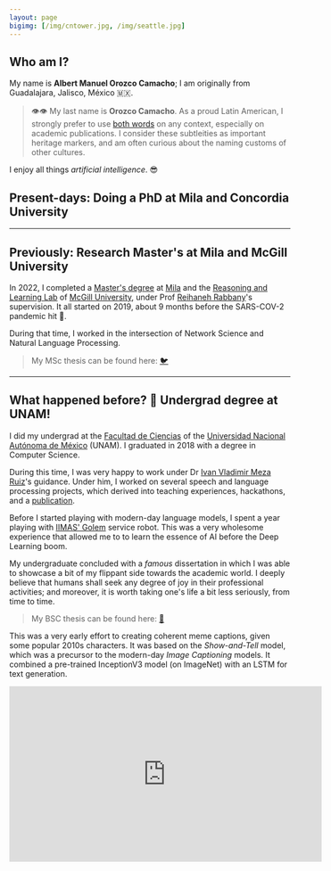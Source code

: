 ```yaml
---
layout: page
bigimg: [/img/cntower.jpg, /img/seattle.jpg]
---
```

## Who am I?

My name is **Albert Manuel Orozco Camacho**; I am originally from Guadalajara, Jalisco, México 🇲🇽.

> 👁️👁 ️My last name is **Orozco Camacho**. As a proud Latin American, I strongly prefer to use
[both words](https://en.wikipedia.org/wiki/Naming_customs_of_Hispanic_America) on any context, especially on 
academic publications. I consider these subtleities as important heritage markers,
and am often curious about the naming customs of other cultures.

I enjoy all things _artificial intelligence_. 😎

## Present-days: Doing a PhD at Mila and Concordia University

----------------

## Previously: Research Master's at Mila and McGill University

In 2022, I completed a <a href="https://i.redd.it/00jpphto36f31.jpg" target="blank_">Master's degree</a> at 
<a href="https://mila.quebec/en/" target="blank_">Mila</a> and the
<a href="http://rl.cs.mcgill.ca" target="blank_">Reasoning and Learning Lab</a> of
<a href="https://mcgill.ca" target="blank_">McGill University</a>, under
Prof <a href="http://www.reirab.com" target="blank_">Reihaneh Rabbany</a>'s supervision.
It all started on 2019, about 9 months before the SARS-COV-2 pandemic hit 🦠.

During that time, I worked in the intersection of Network Science and Natural Language Processing.

> My MSc thesis can be found here: <a href="https://mcgill.on.worldcat.org/oclc/1428737376" target="blank_">🐦</a>



----------------

## What happened before? 🤔 Undergrad degree at UNAM!

I did my undergrad at the <a href="https://fciencias.unam.mx" target="blank_">Facultad de Ciencias</a> of the
<a href="https://www.unam.mx" target="blank_">Universidad Nacional Autónoma de México</a> (UNAM).
I graduated in 2018 with a degree in Computer Science.

During this time, I was very happy to work under Dr <a href="https://turing.iimas.unam.mx/~ivanvladimir/en/" target="blank_">Ivan Vladimir Meza Ruiz</a>'s guidance. Under him, I worked on several speech and language processing projects, which derived into teaching experiences, hackathons, and a <a href="/publications">publication</a>.

Before I started playing with modern-day language models, I spent a year playing with <a href="http://golem.iimas.unam.mx/home.php?lang=en&sec=home" target="blank_">IIMAS' Golem</a> service robot. This was a very wholesome experience that allowed me to to learn the essence of AI before the Deep Learning boom.

My undergraduate concluded with a _famous_ dissertation in which I was able to showcase a bit of my flippant side
towards the academic world. I deeply believe that humans shall seek any degree of joy in their professional activities; and moreover, it is worth taking one's life a bit less seriously, from time to time.

> My BSC thesis can be found here: <a href="https://tesiunam.dgb.unam.mx/F/BG3I4MRDDX5GXFF4BF4VCK8HTQ8IK5M7QN7BI1NYVXF23YE3HU-33157?func=full-set-set&set_number=030229&set_entry=000006&format=999" target="blank_">🦕</a>

This was a very early effort to creating coherent meme captions, given some popular 2010s characters.
It was based on the _Show-and-Tell_ model, which was a precursor to the modern-day _Image Captioning_ models.
It combined a pre-trained InceptionV3 model (on ImageNet) with an LSTM for text generation.

<p align="center">
<iframe width="560" height="315" src="https://www.youtube.com/embed/DBAAnFoIvms?si=sahEUAap0TWJUfRj" title="Meme Generation Interview" frameborder="0" allow="accelerometer; autoplay; clipboard-write; encrypted-media; gyroscope; picture-in-picture; web-share" referrerpolicy="strict-origin-when-cross-origin" allowfullscreen></iframe>
</p>
